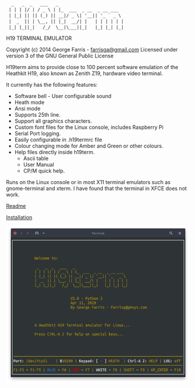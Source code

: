 
```
  _   _  _   ___   _
 | | | |/ | / _ \ | |_  ___  _ __  _ __ ___
 | |_| || || (_) || __|/ _ \| '__|| '_ ` _ \
 |  _  || | \__, || |_|  __/| |   | | | | | |
 |_| |_||_|   /_/  \__|\___||_|   |_| |_| |_|

```
 
 H19 TERMINAL EMULATOR
 
 Copyright (c) 2014 George Farris - farrisga@gmail.com
 Licensed under version 3 of the GNU General Public License
 
 H19term aims to provide close to 100 percent software emulation of the
 Heathkit H19, also known as Zenith Z19, hardware video terminal. 

 It currently has the following features:
 
   - Software bell - User configurable sound
   - Heath mode
   - Ansi mode
   - Supports 25th line.
   - Support all graphics characters.
   - Custom font files for the Linux console, includes Raspberry Pi
   - Serial Port logging.
   - Easily configurable in .h19termrc file
   - Colour changing mode for Amber and Green or other colours.
   - Help files directly inside h19term.
     - Ascii table
     - User Manual
     - CP/M quick help.
   
 Runs on the Linux console or in most X11 terminal emulators such as
 gnome-terminal and xterm.  I have found that the terminal in XFCE does
 not work.
 
 [Readme](https://github.com/horga83/h19term/edit/python3/h19-readme.txt)
 
 [Installation](https://github.com/horga83/h19term/edit/python3/INSTALLATION.txt)
 
![](h19term.png?raw=true)

